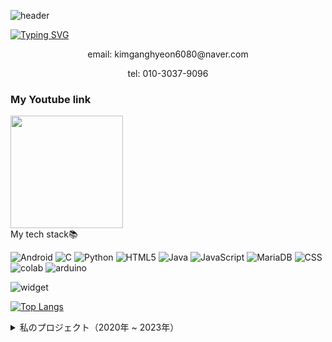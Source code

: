 ![header](https://capsule-render.vercel.app/api?type=egg&color=gradient&height=300&section=header&text=welcome%2&fontSize=50&desc=kimganghyeon's%20Github%20profile)


[![Typing SVG](https://readme-typing-svg.demolab.com?font=Fira+Code&pause=1000&random=false&width=435&lines=%E7%A7%81%E3%81%AF%E3%82%AD%E3%83%A0%E3%83%BB%E3%82%AC%E3%83%B3%E3%83%92%E3%83%A7%E3%83%B3%E3%81%A7%E3%81%99%E3%80%82%E3%81%A9%E3%81%86%E3%81%9E%E3%82%88%E3%82%8D%E3%81%97%E3%81%8F%E3%81%8A%E3%81%AD%E3%81%8C%E3%81%84%E3%81%97%E3%81%BE%E3%81%99)](https://git.io/typing-svg)

<p align="center">
 email: kimganghyeon6080@naver.com
</p>
<p align="center">
 tel: 010-3037-9096
</p>


<h3>My Youtube link  </h3>
<a href="https://www.youtube.com/channel/UC484ZJMavtoPOI4ey-HFdCA"><img src="https://yt3.ggpht.com/z40k5ErajHeBwMNl2Jwuvy3Pyo2sjOIKd20h_csU7uxzzJEuvRP1Fw7r5daMn8KuovrzNMgT47E=s600-c-k-c0x00ffffff-no-rj-rp-mo" height="180"></a><br>
My tech stack📚

![Android](https://img.shields.io/badge/Android-3DDC84?style=flat-square&logo=android&logoColor=white)
![C](https://img.shields.io/badge/C-A8B9CC?style=flat-square&logo=C&logoColor=white)
![Python](https://img.shields.io/badge/Python-3776AB?style=for-the-badge&logo=Python&logoColor=white)
![HTML5](https://img.shields.io/badge/HTML5-E34F26?style=flat-square&logo=html5&logoColor=white)
![Java](https://img.shields.io/badge/Java-007396?style=flat-square&logo=java&logoColor=white)
![JavaScript](https://img.shields.io/badge/JavaScript-F7DF1E?style=for-the-badge&logo=javascript&logoColor=black)
![MariaDB](https://img.shields.io/badge/MariaDB-003545?style=flat-square&logo=mariadb&logoColor=white)
![CSS](https://img.shields.io/badge/CSS-1572B6?style=for-the-badge&logo=css3&logoColor=white)
![colab](https://img.shields.io/badge/googlecolab-1572B6?style=for-the-badge&logo=googlecolab&logoColor=orange)
![arduino](https://img.shields.io/badge/arduino-1572B6?style=for-the-badge&logo=arduino&logoColor=00878F)

![widget](https://github-readme-stats.vercel.app/api/top-langs/?username=do04200611&layout=compact)<br>

[![Top Langs](https://github-readme-stats.vercel.app/api/top-langs/?username=do04200611)](https://github.com/anuraghazra/github-readme-stats)
<details>
<summary>私のプロジェクト（2020年 ~ 2023年）</summary>

### 2020年

| プロジェクト名           | 期間          | 説明                 |
|------------------------|---------------|--------------------|
| 校内大会ウェブプロジェクト | 09月 ~ 10月 | 野球競技掲示板    |
| javaプロジェクト          | 11月 ~ 12月 | チケット販売プログラム |

| javascriptプロジェクト    | 11月 ~ 12月 | マイレージ登録機     |
| databaseプロジェクト      | 11月 ~ 12月 | 野球日程管理プログラム |

### 2023年

| プロジェクト名                   | 期間          | 説明                             |
|----------------------------|---------------|--------------------------------|
| Androidプロジェクト          | 06月 ~ 07月 | 映画紹介アプリ                |
| ウェブプロジェクト             | 06月 ~ 07月 | インターネットショッピングモールサイト |
| システム分析および設計プロジェクト | 06月 ~ 07月 | 図書日程管理アプリ          |

</details>
